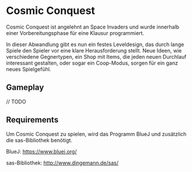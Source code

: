 # Cosmic Conquest

Cosmic Conquest ist angelehnt an Space Invaders und wurde innerhalb einer Vorbereitungsphase für eine Klausur programmiert.

In dieser Abwandlung gibt es nun ein festes Leveldesign, das durch lange Spiele den Spieler vor eine klare Herausforderung stellt.
Neue Ideen, wie verschiedene Gegnertypen, ein Shop mit Items, die jeden neuen Durchlauf interessant gestalten, oder sogar ein Coop-Modus, sorgen für ein ganz neues Spielgefühl.

## Gameplay
// TODO


### 

## Requirements

Um Cosmic Conquest zu spielen, wird das Programm BlueJ und zusätzlich die sas-Bibliothek benötigt.

BlueJ: https://www.bluej.org/

sas-Bibliothek: http://www.dingemann.de/sas/
